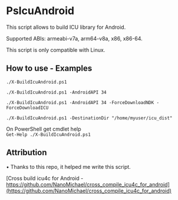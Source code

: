 # PsIcuAndroid
This script allows to build ICU library for Android.

Supported ABIs: armeabi-v7a, arm64-v8a, x86, x86-64.  

This script is only compatible with Linux.

## How to use - Examples
`./X-BuildIcuAndroid.ps1`

`./X-BuildIcuAndroid.ps1 -AndroidAPI 34`

`./X-BuildIcuAndroid.ps1 -AndroidAPI 34 -ForceDownloadNDK -ForceDownloadICU`

`./X-BuildIcuAndroid.ps1 -DestinationDir "/home/myuser/icu_dist"`

On PowerShell get cmdlet help  
`Get-Help ./X-BuildIcuAndroid.ps1`

## Attribution

• Thanks to this repo, it helped me write this script.

[Cross build icu4c for Android - https://github.com/NanoMichael/cross_compile_icu4c_for_android](https://github.com/NanoMichael/cross_compile_icu4c_for_android)
